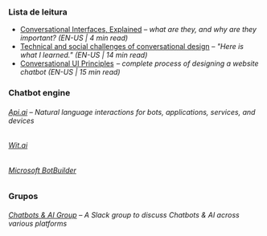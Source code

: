 ### Lista de leitura

- [Conversational Interfaces, Explained](https://www.fastcodesign.com/3058546/conversational-interfaces-explained) *– what are they, and why are they important? (EN-US | 4 min read)*
- [Technical and social challenges of conversational design](https://uxdesign.cc/my-website-is-now-conversational-here-is-what-i-learned-7e943cc6ace0#.ti7ekcuul) *– "Here is what I learned." (EN-US | 14 min read)*
- [Conversational UI Principles](https://medium.com/swlh/conversational-ui-principles-complete-process-of-designing-a-website-chatbot-d0c2a5fee376#.wr0fe7if7)  *– complete process of designing a website chatbot (EN-US | 15 min read)*

### Chatbot engine

###### [Api.ai](https://api.ai) *– Natural language interactions for bots, applications, services, and devices*
###### [Wit.ai](https://wit.ai)
###### [Microsoft BotBuilder](https://github.com/Microsoft/BotBuilder)

### Grupos

###### [Chatbots & AI Group](https://chatbotsgroup.engazify.com) *– A Slack group to discuss Chatbots & AI across various platforms*
